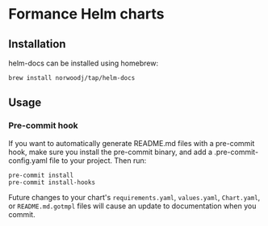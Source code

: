 # Formance Helm charts

## Installation
helm-docs can be installed using homebrew:
```
brew install norwoodj/tap/helm-docs
```

## Usage 
### Pre-commit hook
If you want to automatically generate README.md files with a pre-commit hook, make sure you install the pre-commit binary, and add a .pre-commit-config.yaml file to your project. Then run:
```
pre-commit install
pre-commit install-hooks
```
Future changes to your chart's `requirements.yaml`, `values.yaml`, `Chart.yaml`, or `README.md.gotmpl` files will cause an update to documentation when you commit.
